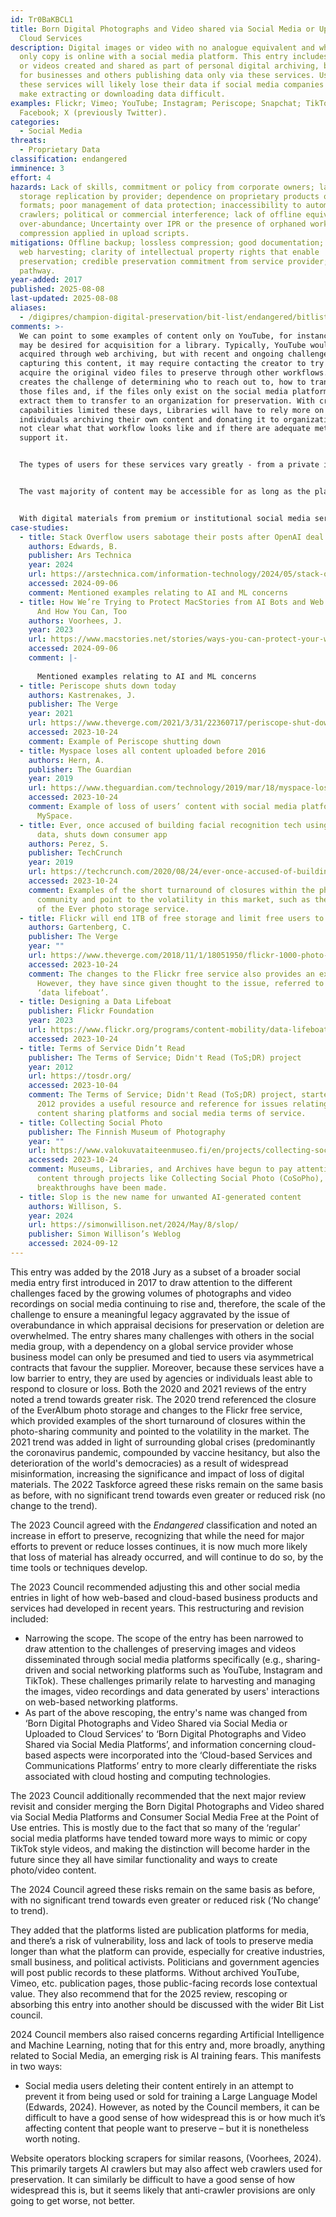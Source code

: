 ```yaml
---
id: Tr0BaKBCL1
title: Born Digital Photographs and Video shared via Social Media or Uploaded to
  Cloud Services
description: Digital images or video with no analogue equivalent and where the
  only copy is online with a social media platform. This entry includes images
  or videos created and shared as part of personal digital archiving, but also
  for businesses and others publishing data only via these services. Users of
  these services will likely lose their data if social media companies fold or
  make extracting or downloading data difficult.
examples: Flickr; Vimeo; YouTube; Instagram; Periscope; Snapchat; TikTok; Vine;
  Facebook; X (previously Twitter).
categories:
  - Social Media
threats:
  - Proprietary Data
classification: endangered
imminence: 3
effort: 4
hazards: Lack of skills, commitment or policy from corporate owners; lack of
  storage replication by provider; dependence on proprietary products or
  formats; poor management of data protection; inaccessibility to automated web
  crawlers; political or commercial interference; lack of offline equivalent;
  over-abundance; Uncertainty over IPR or the presence of orphaned works; lossy
  compression applied in upload scripts.
mitigations: Offline backup; lossless compression; good documentation; access to
  web harvesting; clarity of intellectual property rights that enable
  preservation; credible preservation commitment from service provider; export
  pathway.
year-added: 2017
published: 2025-08-08
last-updated: 2025-08-08
aliases:
  - /digipres/champion-digital-preservation/bit-list/endangered/bitlist-digital-photographs-and-video-on-social-media
comments: >-
  We can point to some examples of content only on YouTube, for instance, that
  may be desired for acquisition for a library. Typically, YouTube would be
  acquired through web archiving, but with recent and ongoing challenges
  capturing this content, it may require contacting the creator to try to
  acquire the original video files to preserve through other workflows. This
  creates the challenge of determining who to reach out to, how to transfer
  those files and, if the files only exist on the social media platform, how to
  extract them to transfer to an organization for preservation. With crawling
  capabilities limited these days, Libraries will have to rely more on
  individuals archiving their own content and donating it to organizations. It's
  not clear what that workflow looks like and if there are adequate methods to
  support it.


  The types of users for these services vary greatly - from a private individual uploading a few videos to share with friends to major agencies who use the platform to disseminate important information or research. The extent to which private individuals and even large institutions are aware of digital preservation risks is unclear, though anecdotal evidence suggests that awareness is extremely low. Therefore, it can be assumed that most users (regardless of the significance of their content) do not keep local copies or take other measures to mitigate the risk of loss from these types of platforms. Additionally, risk varies from platform to platform. YouTube, for example, only allows low-quality downloads even for content owners. Therefore, if a content owner lost or deleted an original video file, it would be impossible to recover a high-quality copy from YouTube.


  The vast majority of content may be accessible for as long as the platform where it is hosted is popular (and has a viable business model); however, more insidious content (such as malicious misinformation or hate speech) may be deleted by content creators (potentially backed by hostile governments) to avoid prosecution or tracing. It is unclear to what extent these platform providers are compelled to provide access to servers / deleted content or private content for evidential purposes in the course of legal or criminal investigations. The lack of transparency and standardized international regulation of these platforms make their content vulnerable to exploitation and malicious use by individuals, corporations, and hostile governments.


  With digital materials from premium or institutional social media services, the business model and sustainability are more obvious, and contracts may be enforceable more readily. Moreover, because these services have a slightly higher barrier to entry, they may be favoured by agencies better able to respond to closure or loss. Traditional web archiving can be employed where the user pays for a service, but the content is ultimately publicly available (such as Flickr). But much is unclear about how to preserve internal social media / closed networks that web archiving cannot get to, or existing tools do not cover.
case-studies:
  - title: Stack Overflow users sabotage their posts after OpenAI deal
    authors: Edwards, B.
    publisher: Ars Technica
    year: 2024
    url: https://arstechnica.com/information-technology/2024/05/stack-overflow-users-sabotage-their-posts-after-openai-deal/
    accessed: 2024-09-06
    comment: Mentioned examples relating to AI and ML concerns
  - title: How We’re Trying to Protect MacStories from AI Bots and Web Crawlers –
      And How You Can, Too
    authors: Voorhees, J.
    year: 2023
    url: https://www.macstories.net/stories/ways-you-can-protect-your-website-from-ai-web-crawlers/
    accessed: 2024-09-06
    comment: |-
      
      Mentioned examples relating to AI and ML concerns
  - title: Periscope shuts down today
    authors: Kastrenakes, J.
    publisher: The Verge
    year: 2021
    url: https://www.theverge.com/2021/3/31/22360717/periscope-shut-down-twitter-live-streaming
    accessed: 2023-10-24
    comment: Example of Periscope shutting down
  - title: Myspace loses all content uploaded before 2016
    authors: Hern, A.
    publisher: The Guardian
    year: 2019
    url: https://www.theguardian.com/technology/2019/mar/18/myspace-loses-all-content-uploaded-before-2016
    accessed: 2023-10-24
    comment: Example of loss of users’ content with social media platforms such as
      MySpace.
  - title: Ever, once accused of building facial recognition tech using customer
      data, shuts down consumer app
    authors: Perez, S.
    publisher: TechCrunch
    year: 2019
    url: https://techcrunch.com/2020/08/24/ever-once-accused-of-building-facial-recognition-tech-using-customer-data-shuts-down-consumer-app/
    accessed: 2023-10-24
    comment: Examples of the short turnaround of closures within the photo-sharing
      community and point to the volatility in this market, such as the closure
      of the Ever photo storage service.
  - title: Flickr will end 1TB of free storage and limit free users to 1,000 photos
    authors: Gartenberg, C.
    publisher: The Verge
    year: ""
    url: https://www.theverge.com/2018/11/1/18051950/flickr-1000-photo-limit-free-accounts-changes-pro-subscription-smugmug
    accessed: 2023-10-24
    comment: The changes to the Flickr free service also provides an example.
      However, they have since given thought to the issue, referred to as the
      ‘data lifeboat’.
  - title: Designing a Data Lifeboat
    publisher: Flickr Foundation
    year: 2023
    url: https://www.flickr.org/programs/content-mobility/data-lifeboat/
    accessed: 2023-10-24
  - title: Terms of Service Didn’t Read
    publisher: The Terms of Service; Didn't Read (ToS;DR) project
    year: 2012
    url: https://tosdr.org/
    accessed: 2023-10-04
    comment: The Terms of Service; Didn't Read (ToS;DR) project, started in June
      2012 provides a useful resource and reference for issues relating to
      content sharing platforms and social media terms of service.
  - title: Collecting Social Photo
    publisher: The Finnish Museum of Photography
    year: ""
    url: https://www.valokuvataiteenmuseo.fi/en/projects/collecting-social-photo
    accessed: 2023-10-24
    comment: Museums, Libraries, and Archives have begun to pay attention to this
      content through projects like Collecting Social Photo (CoSoPho), but no
      breakthroughs have been made.
  - title: Slop is the new name for unwanted AI-generated content
    authors: Willison, S.
    year: 2024
    url: https://simonwillison.net/2024/May/8/slop/
    publisher: Simon Willison’s Weblog
    accessed: 2024-09-12
---
```

This entry was added by the 2018 Jury as a subset of a broader social media entry first introduced in 2017 to draw attention to the different challenges faced by the growing volumes of photographs and video recordings on social media continuing to rise and, therefore, the scale of the challenge to ensure a meaningful legacy aggravated by the issue of overabundance in which appraisal decisions for preservation or deletion are overwhelmed. The entry shares many challenges with others in the social media group, with a dependency on a global service provider whose business model can only be presumed and tied to users via asymmetrical contracts that favour the supplier. Moreover, because these services have a low barrier to entry, they are used by agencies or individuals least able to respond to closure or loss. Both the 2020 and 2021 reviews of the entry noted a trend towards greater risk. The 2020 trend referenced the closure of the EverAlbum photo storage and changes to the Flickr free service, which provided examples of the short turnaround of closures within the photo-sharing community and pointed to the volatility in the market. The 2021 trend was added in light of surrounding global crises (predominantly the coronavirus pandemic, compounded by vaccine hesitancy, but also the deterioration of the world's democracies) as a result of widespread misinformation, increasing the significance and impact of loss of digital materials. The 2022 Taskforce agreed these risks remain on the same basis as before, with no significant trend towards even greater or reduced risk (no change to the trend).

The 2023 Council agreed with the *Endangered* classification and noted an increase in effort to preserve, recognizing that while the need for major efforts to prevent or reduce losses continues, it is now much more likely that loss of material has already occurred, and will continue to do so, by the time tools or techniques develop.

The 2023 Council recommended adjusting this and other social media entries in light of how web-based and cloud-based business products and services had developed in recent years. This restructuring and revision included:

* Narrowing the scope. The scope of the entry has been narrowed to draw attention to the challenges of preserving images and videos disseminated through social media platforms specifically (e.g., sharing-driven and social networking platforms such as YouTube, Instagram and TikTok). These challenges primarily relate to harvesting and managing the images, video recordings and data generated by users' interactions on web-based networking platforms.
* As part of the above rescoping, the entry's name was changed from ‘Born Digital Photographs and Video Shared via Social Media or Uploaded to Cloud Services’ to ‘Born Digital Photographs and Video Shared via Social Media Platforms’, and information concerning cloud-based aspects were incorporated into the ‘Cloud-based Services and Communications Platforms’ entry to more clearly differentiate the risks associated with cloud hosting and computing technologies. 

The 2023 Council additionally recommended that the next major review revisit and consider merging the Born Digital Photographs and Video shared via Social Media Platforms and Consumer Social Media Free at the Point of Use entries. This is mostly due to the fact that so many of the ‘regular’ social media platforms have tended toward more ways to mimic or copy TikTok style videos, and making the distinction will become harder in the future since they all have similar functionality and ways to create photo/video content.

The 2024 Council agreed these risks remain on the same basis as before, with no significant trend towards even greater or reduced risk (‘No change’ to trend).

They added that the platforms listed are publication platforms for media, and there’s a risk of vulnerability, loss and lack of tools to preserve media longer than what the platform can provide, especially for creative industries, small business, and political activists. Politicians and government agencies will post public records to these platforms. Without archived YouTube, Vimeo, etc. publication pages, those public-facing records lose contextual value. They also recommend that for the 2025 review, rescoping or absorbing this entry into another should be discussed with the wider Bit List council.

2024 Council members also raised concerns regarding Artificial Intelligence and Machine Learning, noting that for this entry and, more broadly, anything related to Social Media, an emerging risk is AI training fears. This manifests in two ways:

* Social media users deleting their content entirely in an attempt to prevent it from being used or sold for training a Large Language Model (Edwards, 2024). However, as noted by the Council members, it can be difficult to have a good sense of how widespread this is or how much it’s affecting content that people want to preserve – but it is nonetheless worth noting.

Website operators blocking scrapers for similar reasons, (Voorhees, 2024). This primarily targets AI crawlers but may also affect web crawlers used for preservation. It can similarly be difficult to have a good sense of how widespread this is, but it seems likely that anti-crawler provisions are only going to get worse, not better.
